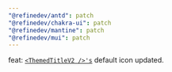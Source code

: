```yaml
---
"@refinedev/antd": patch
"@refinedev/chakra-ui": patch
"@refinedev/mantine": patch
"@refinedev/mui": patch
---
```


feat: [`<ThemedTitleV2 />'s`](https://refine.dev/docs/ui-integrations/material-ui/components/themed-layout/) default icon updated.
